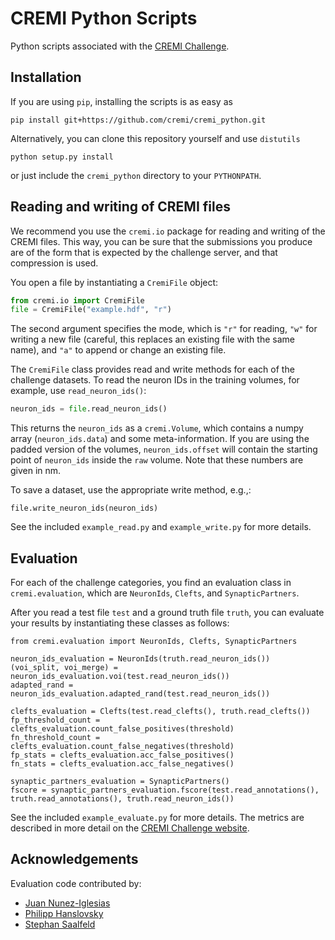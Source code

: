 CREMI Python Scripts
====================

Python scripts associated with the [CREMI Challenge](http://cremi.org).

Installation
------------

If you are using `pip`, installing the scripts is as easy as

```
pip install git+https://github.com/cremi/cremi_python.git
```

Alternatively, you can clone this repository yourself and use `distutils`
```
python setup.py install
```
or just include the `cremi_python` directory to your `PYTHONPATH`.

Reading and writing of CREMI files
----------------------------------

We recommend you use the `cremi.io` package for reading and writing of the
CREMI files. This way, you can be sure that the submissions you produce are of
the form that is expected by the challenge server, and that compression is
used.

You open a file by instantiating a `CremiFile` object:
```python
from cremi.io import CremiFile
file = CremiFile("example.hdf", "r")
```
The second argument specifies the mode, which is `"r"` for reading, `"w"` for
writing a new file (careful, this replaces an existing file with the same
name), and `"a"` to append or change an existing file.

The `CremiFile` class provides read and write methods for each of the challenge
datasets. To read the neuron IDs in the training volumes, for example, use
`read_neuron_ids()`:
```python
neuron_ids = file.read_neuron_ids()
```
This returns the `neuron_ids` as a `cremi.Volume`, which contains a numpy array (`neuron_ids.data`) and some meta-information. If you are using the padded version of the volumes, `neuron_ids.offset` will contain the starting point of `neuron_ids` inside the `raw` volume. Note that these numbers are given in nm.

To save a dataset, use the appropriate write method, e.g.,:
```
file.write_neuron_ids(neuron_ids)
```
See the included `example_read.py` and `example_write.py` for more details.

Evaluation
----------

For each of the challenge categories, you find an evaluation class in
`cremi.evaluation`, which are `NeuronIds`, `Clefts`, and `SynapticPartners`.

After you read a test file `test` and a ground truth file `truth`, you can
evaluate your results by instantiating these classes as follows:
```
from cremi.evaluation import NeuronIds, Clefts, SynapticPartners

neuron_ids_evaluation = NeuronIds(truth.read_neuron_ids())
(voi_split, voi_merge) = neuron_ids_evaluation.voi(test.read_neuron_ids())
adapted_rand = neuron_ids_evaluation.adapted_rand(test.read_neuron_ids())

clefts_evaluation = Clefts(test.read_clefts(), truth.read_clefts())
fp_threshold_count = clefts_evaluation.count_false_positives(threshold)
fn_threshold_count = clefts_evaluation.count_false_negatives(threshold)
fp_stats = clefts_evaluation.acc_false_positives()
fn_stats = clefts_evaluation.acc_false_negatives()

synaptic_partners_evaluation = SynapticPartners()
fscore = synaptic_partners_evaluation.fscore(test.read_annotations(), truth.read_annotations(), truth.read_neuron_ids())
```
See the included `example_evaluate.py` for more details. The metrics are
described in more detail on the [CREMI Challenge website](http://cremi.org/metrics/).

Acknowledgements
----------------

Evaluation code contributed by:

  * [Juan Nunez-Iglesias](http://github.com/jni)
  * [Philipp Hanslovsky](http://github.com/hanslovsky)
  * [Stephan Saalfeld](http://github.com/axtimwalde)
